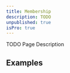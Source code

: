 ```yaml
---
title: Membership
description: TODO
unpublished: true
isPro: true
---
```


TODO Page Description

## Examples
